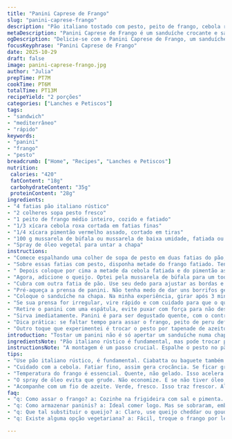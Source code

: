 ```yaml
---
title: "Panini Caprese de Frango"
slug: "panini-caprese-frango"
description: "Pão italiano tostado com pesto, peito de frango, cebola roxa, pimentão assado e mussarela de baixa umidade. Refeição rápida, com queijo derretido e sabores vibrantes, ideal para almoço ou lanche. Aperitivo com toque mediterrâneo, textura crocante do pão e aroma intenso do pesto fresco. Versátil, pode ser feito com outros queijos e pães densos. Tempo curto, resultado cheio de contraste, onde ladrilhos de cebola, frango macio e queijo puxento se equilibram com a doçura do pimentão. Fácil de adaptar e controlar o cozimento segundo o calor da chapa."
metaDescription: "Panini Caprese de Frango é um sanduíche crocante e saboroso que combina frango, pesto e queijo, ideal para um lanche rápido e delicioso."
ogDescription: "Delicie-se com o Panini Caprese de Frango, um sanduíche mediterrâneo crocante com sabores vibrantes, perfeito para uma refeição rápida e saborosa."
focusKeyphrase: "Panini Caprese de Frango"
date: 2025-10-29
draft: false
image: panini-caprese-frango.jpg
author: "Julia"
prepTime: PT7M
cookTime: PT6M
totalTime: PT13M
recipeYield: "2 porções"
categories: ["Lanches e Petiscos"]
tags:
- "sandwich"
- "mediterrâneo"
- "rápido"
keywords:
- "panini"
- "frango"
- "pesto"
breadcrumb: ["Home", "Recipes", "Lanches e Petiscos"]
nutrition: 
 calories: "420"
 fatContent: "18g"
 carbohydrateContent: "35g"
 proteinContent: "28g"
ingredients:
- "4 fatias pão italiano rústico"
- "2 colheres sopa pesto fresco"
- "1 peito de frango médio inteiro, cozido e fatiado"
- "1/3 xícara cebola roxa cortada em fatias finas"
- "1/4 xícara pimentão vermelho assado, cortado em tiras"
- "100 g mussarela de búfala ou mussarela de baixa umidade, fatiada ou desfiada"
- "Spray de óleo vegetal para untar a chapa"
instructions:
- "Comece espalhando uma colher de sopa de pesto em duas fatias do pão, busque distribuir bem, camada fina porém generosa, você quer aquela base aromática, não encharcada — já aprendi que excesso molha o pão demais depois."
- "Sobre essas fatias com pesto, disponha metade do frango fatiado. Tente que o frango esteja em temperatura ambiente, não gelado, isso ajuda a pegar o calor rápido e deixa o sanduíche mais quentinho."
- " Depois coloque por cima a metade da cebola fatiada e do pimentão assado, só o suficiente para sentir o sabor sem atrapalhar na mordida. "
- "Agora, adicione o queijo. Optei pela mussarela de búfala para um toque mais leve e cremoso no meio do sanduíche; a mussarela tradicional de baixa umidade funciona bem e derrete bonito, mas cuidado para não exagerar e deixar o pão encharcado."
- "Cubra com outra fatia de pão. Use seu dedo para ajustar as bordas e pressionar um pouco, se der para evitar que o recheio escape quando tostar, melhor."
- "Pré-aqueça a prensa de panini. Não tenha medo de dar uns borrifos generosos de spray vegetal para que o pão asse sem grudar, nem que a chapa não esteja a ponto, isso evita sujeira e pão despedaçado."
- "Coloque o sanduíche na chapa. Na minha experiência, girar após 3 minutos é o suficiente; mas ouvir o crepitar sutil e observar as marcas do pão são seus melhores sinais. O pão deve estar dourado, crocante e o queijo visível começando a derreter nas bordas."
- "Se sua prensa for irregular, vire rápido e com cuidado para que o queijo não espalhe para fora. Mais 3 minutos do outro lado, até o pão firmar e o interior ficar quentinho."
- "Retire o panini com uma espátula, evite puxar com força para não desmontar. Deixe esfriar por 1 minuto antes de fatiar ao meio — o queijo ainda está quente e elástico, um corte firme impede que tudo escape."
- "Sirva imediatamente. Panini é para ser degustado quente, com o contraste do pão tostado e o interior macio que derrete na boca. Se quiser, um fio leve de azeite ou umas folhas de manjericão fresco para dar frescor combinam."
- "Dica prática: se faltar tempo para assar o frango, peito de peru defumado ou fatias finas de presunto cru resolvem na hora — o misto de sabores muda, mas mantém o conceito caprese."
- "Outro toque que experimentei é trocar o pesto por tapenade de azeitona, dá uma textura mais grossa, menos líquida e um sabor marcante que combina com pimentões e queijo."
introduction: "Tostar um panini não é só apertar um sanduíche numa chapa quente. É entender a construção dos sabores e texturas. O pesto espalhado no pão italiano rústico serve como uma barreira saborosa que evita que o pão fique encharcado pelo recheio, principalmente quando usamos vegetais que soltam água, como o pimentão assado. O peito de frango já cozido e participado de um pouco de tempero caseiro—por que insistir no simples?—entra para trazer proteína e textura firme. Depois, a cebola roxa, tão versátil, confere um toque fresco com acidez sutil, equilibrando a gordura do queijo. O segredo está no tempo e na pressão da chapa. Tem que escutar o chiado, ver o ouro do pão e notar aquela elasticidade do queijo quase escapando para as bordas. Quando tudo acontece assim, o resultado não é só uma refeição, é quase uma sensação, uma experiência rápida. Não adianta pelo relógio, tem que sentir, principalmente quando o queijo derrete daquele jeito justo."
ingredientsNote: "Pão italiano rústico é fundamental, mas pode trocar por um pão ciabatta ou mesmo uma baguete cortada longitudinalmente, depende do que tem em casa. O pesto, meu favorito é o caseiro com manjericão fresco, alho, queijo parmesão e azeite, mas pesto de rúcula ou até um molho pesto vermelho com tomate seco dão uma variação interessante no sabor. O peito de frango deve estar cozido de preferência na frigideira com um pouco de sal, pimenta e um toque de limão ou ervas; substitutos como peito de peru defumado funcionam caso esteja com pressa ou sem peito de frango pré-pronto. A cebola roxa é melhor crua, cortada fina, para dar crocância e frescor; pimentão assado, comprado pronto, facilita, mas assar em casa no forno com azeite traz sabor mais profundo. Para o queijo, a mussarela de búfala derrete diferente da mussarela tradicional: apresenta umidade a mais, então precisa ser usada com equilíbrio para não molhar o pão demais. Spray de óleo vegetal para evitar que o sanduíche grude na chapa. Com essas dicas, é possível ajustar os sabores e texturas sem estresse nem ingredientes difíceis."
instructionsNote: "A montagem é um passo crucial. Espalhe o pesto no pão para agir como barreira e fonte de sabor. Distribua o frango de modo uniforme para não ter pontos secos ou concentrados. A cebola roxa e o pimentão precisam ser finos, isso evita acúmulo de umidade; gordura do queijo deve ser controlada para evitar que o pão fique molhado — muita mussarela faz o pão amolecer antes de tostar. Na prensa, sensor de tempo nem sempre funciona. Ouça o crepitar do pão, observe as marcas douradas. O calor ideal sela rapidamente, mantendo o interior suculento. No momento de virar o sanduíche, use espátula firme; panini muito recheado pode desmontar. Espere 30 segundos fora da chapa para cortar; o queijo está quente, mas firme é o melhor momento. Feito isso, é só experimentar. Já aprendi que o melhor jeito é deixar a intuição guiar, principalmente na textura do pão tostado e amplitude do queijo derretido."
tips:
- "Use pão italiano rústico, é fundamental. Ciabatta ou baguete também funcionam. Ajuste a textura. Pré-aqueça a chapa. Ouça o barulho ao tostar. Isso é crucial."
- "Cuidado com a cebola. Fatiar fino, assim gera crocância. Se ficar grossa, pode deixar o panini aguado. O pimentão precisa estar assado. Isso muda tudo."
- "Temperatura do frango é essencial. Quente, não gelado. Isso acelera o aquecimento. Cheque o queijo. Não coloque demais, isso pode molhar o pão."
- "O spray de óleo evita que grude. Não economize. E se não tiver óleo, manteiga derretida também dá. A textura do pão deve ser crocante, não mole."
- "Acompanhe com um fio de azeite. Verde, fresco. Isso traz frescor. Alho frito também adiciona um toque incrível. E, olhe, sempre teste outras combinações."
faq:
- "q: Como assar o frango? a: Cozinhe na frigideira com sal e pimenta. Limão é ótimo. Se não tiver frango, peito de peru funciona rápido. Também vale."
- "q: Como armazenar paninis? a: Ideal comer logo. Mas se sobraram, embrulhe bem. Na geladeira, e consuma em até 2 dias. Fique atento, textura muda."
- "q: Que tal substituir o queijo? a: Claro, use queijo cheddar ou gouda. Derretem bem. E provem misturas, experimentação sempre é boa na cozinha."
- "q: Existe alguma opção vegetariana? a: Fácil, troque o frango por legumes grelhados. Berinjela ou abobrinha, bons substitutos. O pesto continua sensacional."

---
```

